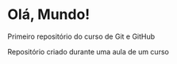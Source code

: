 # Olá, Mundo!
 Primeiro repositório do curso de Git e GitHub

 Repositório criado durante uma aula de um curso